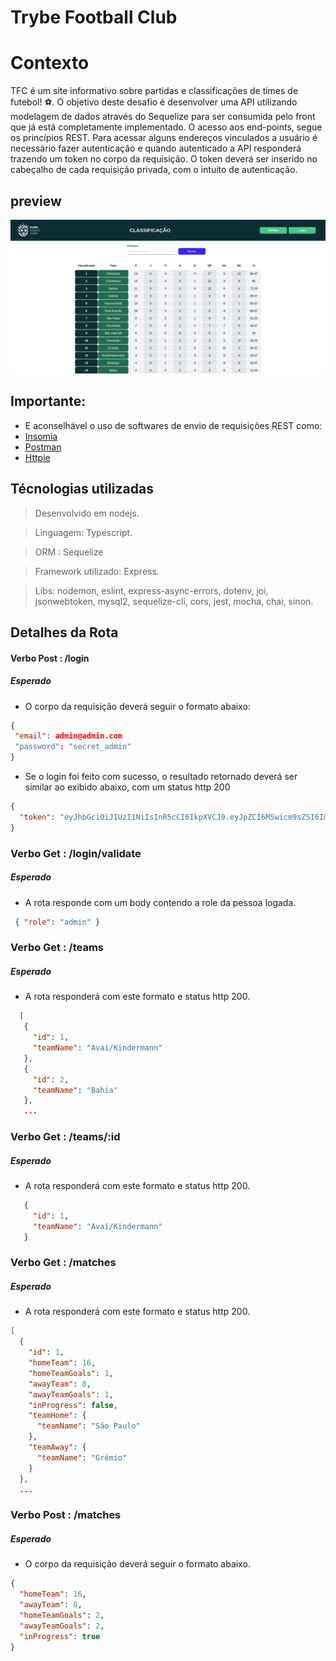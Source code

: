 # Trybe Football Club

# Contexto

TFC é um site informativo sobre partidas e classificações de times de futebol! ⚽️. O objetivo deste desafio é desenvolver uma API utilizando modelagem de dados através do Sequelize para ser consumida pelo front que já está completamente implementado. O acesso aos end-points, segue os princípios REST. Para acessar alguns endereços vinculados a usuário é necessário fazer autenticação e quando autenticado a API responderá trazendo um token no corpo da requisição. O token deverá ser inserido no cabeçalho de cada requisição privada, com o intuito de autenticação.

## preview

 ![Exemplo app front](app/frontend/image/2022-10-10_10-14.png)

## Importante:

- E aconselhável o uso de softwares de envio de requisições REST como:
- [Insomia](https://insomnia.rest/)
- [Postman](https://www.postman.com/)
- [Httpie](https://httpie.io/)

## Técnologias utilizadas

> Desenvolvido em nodejs.

> Linguagem: Typescript.

> ORM : Sequelize

> Framework utilizado: Express.

> Libs: nodemon, eslint, express-async-errors, dotenv, joi, jsonwebtoken, mysql2, sequelize-cli, cors, jest, mocha, chai, sinon.

## Detalhes da Rota

#### Verbo Post : /login

##### Esperado
 - O corpo da requisição deverá seguir o formato abaixo:
 ```json
{
  "email": admin@admin.com
  "password": "secret_admin"
}
 ```
- Se o login foi feito com sucesso, o resultado retornado deverá ser similar ao exibido abaixo, com um status http 200
```json
{
  "token": "eyJhbGciOiJIUzI1NiIsInR5cCI6IkpXVCJ9.eyJpZCI6MSwicm9sZSI6ImFkbWluIiwiaWF0IjoxNjU0NTI3MTg5fQ.XS_9AA82iNoiVaASi0NtJpqOQ_gHSHhxrpIdigiT-fc" 
}
```
### Verbo Get : /login/validate

##### Esperado

 - A rota responde com um body contendo a role da pessoa logada.
 
 ```json
  { "role": "admin" }
 ```
 ### Verbo Get : /teams

##### Esperado

 - A rota responderá com este formato e status http 200.
 
```json
  [
   {
     "id": 1,
     "teamName": "Avaí/Kindermann"
   },
   {
     "id": 2,
     "teamName": "Bahia"
   },
   ...
```
 ### Verbo Get : /teams/:id

##### Esperado

 - A rota responderá com este formato e status http 200.
 
```json
   {
     "id": 1,
     "teamName": "Avaí/Kindermann"
   }
```
 ### Verbo Get : /matches

##### Esperado

 - A rota responderá com este formato e status http 200.
 
```json
[
  {
    "id": 1,
    "homeTeam": 16,
    "homeTeamGoals": 1,
    "awayTeam": 8,
    "awayTeamGoals": 1,
    "inProgress": false,
    "teamHome": {
      "teamName": "São Paulo"
    },
    "teamAway": {
      "teamName": "Grêmio"
    }
  },
  ...
```
 ### Verbo Post : /matches

##### Esperado

 - O corpo da requisição deverá seguir o formato abaixo.
 
```json
{
  "homeTeam": 16,
  "awayTeam": 8,
  "homeTeamGoals": 2,
  "awayTeamGoals": 2,
  "inProgress": true 
}
```
